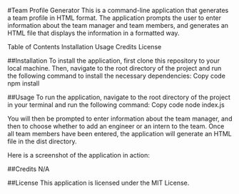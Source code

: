 #Team Profile Generator
This is a command-line application that generates a team profile in HTML format. The application prompts the user to enter information about the team manager and team members, and generates an HTML file that displays the information in a formatted way.

Table of Contents
Installation
Usage
Credits
License

##Installation
To install the application, first clone this repository to your local machine. Then, navigate to the root directory of the project and run the following command to install the necessary dependencies:
Copy code
npm install

##Usage
To run the application, navigate to the root directory of the project in your terminal and run the following command:
Copy code
node index.js

You will then be prompted to enter information about the team manager, and then to choose whether to add an engineer or an intern to the team. Once all team members have been entered, the application will generate an HTML file in the dist directory.

Here is a screenshot of the application in action:


##Credits
N/A

##License
This application is licensed under the MIT License.
